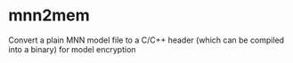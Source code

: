 # mnn2mem
 Convert a plain MNN model file to a C/C++ header (which can be compiled into a binary) for model encryption
